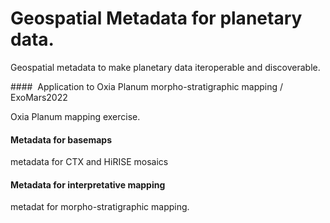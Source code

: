 # Geospatial Metadata for planetary data.  

Geospatial metadata to make planetary data iteroperable and discoverable.


####  Application to Oxia Planum morpho-stratigraphic mapping / ExoMars2022

Oxia Planum mapping exercise.  


#### Metadata for basemaps

metadata for CTX and HiRISE mosaics

#### Metadata for interpretative mapping

metadat for morpho-stratigraphic mapping.


